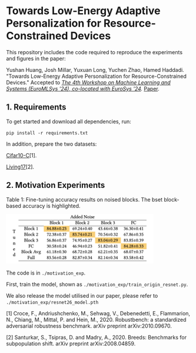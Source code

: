 
# Towards Low-Energy Adaptive Personalization for Resource-Constrained Devices
This repository includes the code required to reproduce the experiments and figures in the paper:

Yushan Huang, Josh Millar, Yuxuan Long, Yuchen Zhao, Hamed Haddadi. "Towards Low-Energy Adaptive Personalization for Resource-Constrained Devices." Accepted to *[The 4th Workshop on Machine Learning and Systems (EuroMLSys '24), co-located with EuroSys '24](https://euromlsys.eu/).* [Paper]().

## 1. Requirements
To get started and download all dependencies, run:

```
pip install -r requirements.txt 
```

In addition, prepare the two datasets:

[Cifar10-C](https://github.com/RobustBench/robustbench)[1]. 

[Living17](https://github.com/MadryLab/BREEDS-Benchmarks)[2].

## 2. Motivation Experiments
Table 1: Fine-tuning accuracy results on noised blocks. The bset block-based accuracy is highlighted.

<img src="./figure/motivation_result.png" width="400"> 

The code is in `./motivation_exp`.

First, train the model, shown as `./motivation_exp/train_origin_resnet.py`. 

We also release the model utilised in our paper, please refer to `./motivation_exp/resnet26_model.pth`




[1] Croce, F., Andriushchenko, M., Sehwag, V., Debenedetti, E., Flammarion, N., Chiang, M., Mittal, P. and Hein, M., 2020. Robustbench: a standardized adversarial robustness benchmark. arXiv preprint arXiv:2010.09670.

[2] Santurkar, S., Tsipras, D. and Madry, A., 2020. Breeds: Benchmarks for subpopulation shift. arXiv preprint arXiv:2008.04859.




